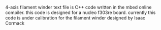 4-axis filament winder text file is C++ code written in the mbed online compiler.
this code is designed for a nucleo f303re board.
currently this code is under calibration for the filament winder designed by Isaac Cormack
